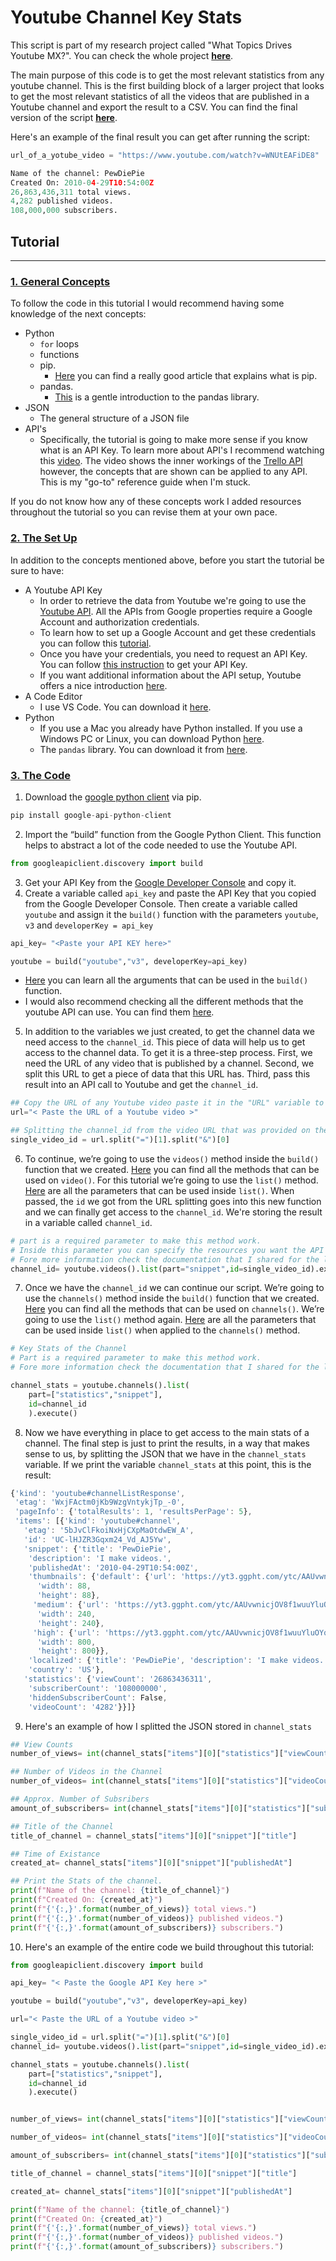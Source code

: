 # Youtube Channel Key Stats

This script is part of my research project called "What Topics Drives Youtube MX?". You can check the whole project [**here**](https://gmarr.com/).

The main purpose of this code is to get the most relevant statistics from any youtube channel. This is the first building block of a larger project that looks to get the most relevant statistics of all the videos that are published in a Youtube channel and export the result to a CSV. You can find the final version of the script [**here**](https://github.com/germarr/youtube_channel_videos/blob/main/README.md).

Here's an example of the final result you can get after running the script:

```python
url_of_a_yotube_video = "https://www.youtube.com/watch?v=WNUtEAFiDE8"

Name of the channel: PewDiePie
Created On: 2010-04-29T10:54:00Z
26,863,436,311 total views.
4,282 published videos.
108,000,000 subscribers.
```

## **Tutorial**
---
### <ins>**1. General Concepts**</ins>
To follow the code in this tutorial I would recommend having some knowledge of the next concepts:
* Python
    * `for` loops
    * functions
    * pip. 
        * [Here](https://realpython.com/what-is-pip/) you can find a really good article that explains what is pip.
    * pandas. 
        * [This](https://pandas.pydata.org/pandas-docs/stable/user_guide/10min.html) is a gentle introduction to the pandas library.
* JSON
    * The general structure of a JSON file
* API's
    * Specifically, the tutorial is going to make more sense if you know what is an API Key. To learn more about API's I recommend watching this [video](https://www.youtube.com/watch?v=GZvSYJDk-us&t=4641s). The video shows the inner workings of the [Trello API](https://developer.atlassian.com/cloud/trello/rest/) however, the concepts that are shown can be applied to any API. This is my "go-to" reference guide when I'm stuck.

If you do not know how any of these concepts work I added resources throughout the tutorial so you can revise them at your own pace.

### <ins>**2. The Set Up**</ins>
In addition to the concepts mentioned above, before you start the tutorial be sure to have:

* A Youtube API Key
    * In order to retrieve the data from Youtube we're going to use the [Youtube API](https://developers.google.com/youtube/v3). All the APIs from Google properties require a Google Account and authorization credentials.
    * To learn how to set up a Google Account and get these credentials you can follow this [tutorial](https://developers.google.com/youtube/registering_an_application).
    * Once you have your credentials, you need to request an API Key. You can follow [this instruction](https://cloud.google.com/resource-manager/docs/creating-managing-projects?visit_id=637472330160631271-1024614839&rd=1) to get your API Key.
    * If you want additional information about the API setup, Youtube offers a nice introduction [here](https://developers.google.com/youtube/v3/getting-started).
* A Code Editor
    * I use VS Code. You can download it [here](https://code.visualstudio.com/).
* Python
    * If you use a Mac you already have Python installed. If you use a Windows PC or Linux, you can download Python [here]("https://www.python.org/downloads/").
    * The `pandas` library. You can download it from [here](https://pandas.pydata.org/).

### <ins>**3. The Code**</ins>


1. Download the [google python client](https://github.com/googleapis/google-api-python-client) via pip. 

```python
pip install google-api-python-client
```
2. Import the “build” function from the Google Python Client. This function helps to abstract a lot of the code needed to use the Youtube API.

```python
from googleapiclient.discovery import build
```
3. Get your API Key from the [Google Developer Console](https://console.developers.google.com/) and copy it. 
4. Create a variable called `api_key` and paste the API Key that you copied from the Google Developer Console. Then create a variable called `youtube` and assign it the `build()` function with the parameters
 `youtube`, `v3` and `developerKey = api_key`

```python
api_key= "<Paste your API KEY here>"

youtube = build("youtube","v3", developerKey=api_key)
```

* [Here](https://googleapis.github.io/google-api-python-client/docs/epy/googleapiclient.discovery-module.html#build) you can learn all the arguments that can be used in the `build()` function.
* I would also recommend checking all the different methods that the youtube API can use. You can find them [here](https://googleapis.github.io/google-api-python-client/docs/dyn/youtube_v3.html).


5. In addition to the variables we just created, to get the channel data we need access to the `channel_id`. This piece of data will help us to get access to the channel data. To get it is a three-step process. First,  we need the URL of any video that is published by a channel. Second, we split this URL to get a piece of data that this URL has. Third,  pass this result into an API call to Youtube and get the `channel_id`. 

```python
## Copy the URL of any Youtube video paste it in the "URL" variable to get the stats of the channel that published the video.
url="< Paste the URL of a Youtube video >"

## Splitting the channel_id from the video URL that was provided on the "URL" variable.
single_video_id = url.split("=")[1].split("&")[0]
```

6. To continue, we’re going to use the `videos()` method inside the `build()` function that we created. [Here]("https://googleapis.github.io/google-api-python-client/docs/dyn/youtube_v3.videos.html") you can find all the methods that can be used on `video()`. For this tutorial we’re going to use the `list()` method. [Here]("https://googleapis.github.io/google-api-python-client/docs/dyn/youtube_v3.videos.html#list") are all the parameters that can be used inside `list()`. When passed, the `id` we got from the URL splitting goes into this new function and we can finally get access to the `channel_id`. We're storing the result in a variable called `channel_id`.

```python
# part is a required parameter to make this method work. 
# Inside this parameter you can specify the resources you want the API to return. In this case we want to return "snippet" 
# Fore more information check the documentation that I shared for the list() method.
channel_id= youtube.videos().list(part="snippet",id=single_video_id).execute()["items"][0]["snippet"]["channelId"]

```

7. Once we have the `channel_id` we can continue our script. We’re going to use the `channels()` method inside the `build()` function that we created. [Here](https://googleapis.github.io/google-api-python-client/docs/dyn/youtube_v3.channels.html) you can find all the methods that can be used on `channels()`. We’re going to use the `list()` method again. [Here](https://googleapis.github.io/google-api-python-client/docs/dyn/youtube_v3.channels.html#list) are all the parameters that can be used inside `list()` when applied to the `channels()` method.


```python
# Key Stats of the Channel
# Part is a required parameter to make this method work.
# Fore more information check the documentation that I shared for the list() method.

channel_stats = youtube.channels().list(
    part=["statistics","snippet"],
    id=channel_id
    ).execute()
```

8. Now we have everything in place to get access to the main stats of a channel. The final step is just to print the results, in a way that makes sense to us, by splitting the JSON that we have in the `channel_stats` variable. If we print the variable `channel_stats` at this point, this is the result:

```javascript
{'kind': 'youtube#channelListResponse',
 'etag': 'WxjFActm0jKb9WzgVntykjTp_-0',
 'pageInfo': {'totalResults': 1, 'resultsPerPage': 5},
 'items': [{'kind': 'youtube#channel',
   'etag': '5bJvClFkoiNxHjCXpMaOtdwEW_A',
   'id': 'UC-lHJZR3Gqxm24_Vd_AJ5Yw',
   'snippet': {'title': 'PewDiePie',
    'description': 'I make videos.',
    'publishedAt': '2010-04-29T10:54:00Z',
    'thumbnails': {'default': {'url': 'https://yt3.ggpht.com/ytc/AAUvwnicjOV8f1wuuYluOYqL4SEYE3PbxaVYK6_ODp5a6g=s88-c-k-c0x00ffffff-no-rj',
      'width': 88,
      'height': 88},
     'medium': {'url': 'https://yt3.ggpht.com/ytc/AAUvwnicjOV8f1wuuYluOYqL4SEYE3PbxaVYK6_ODp5a6g=s240-c-k-c0x00ffffff-no-rj',
      'width': 240,
      'height': 240},
     'high': {'url': 'https://yt3.ggpht.com/ytc/AAUvwnicjOV8f1wuuYluOYqL4SEYE3PbxaVYK6_ODp5a6g=s800-c-k-c0x00ffffff-no-rj',
      'width': 800,
      'height': 800}},
    'localized': {'title': 'PewDiePie', 'description': 'I make videos.'},
    'country': 'US'},
   'statistics': {'viewCount': '26863436311',
    'subscriberCount': '108000000',
    'hiddenSubscriberCount': False,
    'videoCount': '4282'}}]}
```

9. Here's an example of how I splitted the JSON stored in `channel_stats`

```python
## View Counts
number_of_views= int(channel_stats["items"][0]["statistics"]["viewCount"])

## Number of Videos in the Channel
number_of_videos= int(channel_stats["items"][0]["statistics"]["videoCount"])

## Approx. Number of Subsribers
amount_of_subscribers= int(channel_stats["items"][0]["statistics"]["subscriberCount"])

## Title of the Channel
title_of_channel = channel_stats["items"][0]["snippet"]["title"]

## Time of Existance
created_at= channel_stats["items"][0]["snippet"]["publishedAt"]

## Print the Stats of the channel.
print(f"Name of the channel: {title_of_channel}")
print(f"Created On: {created_at}")
print(f"{'{:,}'.format(number_of_views)} total views.") 
print(f"{'{:,}'.format(number_of_videos)} published videos.")
print(f"{'{:,}'.format(amount_of_subscribers)} subscribers.")
```
10. Here's an example of the entire code we build throughout this tutorial:
```python
from googleapiclient.discovery import build

api_key= "< Paste the Google API Key here >"

youtube = build("youtube","v3", developerKey=api_key)

url="< Paste the URL of a Youtube video >"

single_video_id = url.split("=")[1].split("&")[0]
channel_id= youtube.videos().list(part="snippet",id=single_video_id).execute()["items"][0]["snippet"]["channelId"]

channel_stats = youtube.channels().list(
    part=["statistics","snippet"],
    id=channel_id
    ).execute()


number_of_views= int(channel_stats["items"][0]["statistics"]["viewCount"])

number_of_videos= int(channel_stats["items"][0]["statistics"]["videoCount"])

amount_of_subscribers= int(channel_stats["items"][0]["statistics"]["subscriberCount"])

title_of_channel = channel_stats["items"][0]["snippet"]["title"]

created_at= channel_stats["items"][0]["snippet"]["publishedAt"]

print(f"Name of the channel: {title_of_channel}")
print(f"Created On: {created_at}")
print(f"{'{:,}'.format(number_of_views)} total views.") 
print(f"{'{:,}'.format(number_of_videos)} published videos.")
print(f"{'{:,}'.format(amount_of_subscribers)} subscribers.")
```





